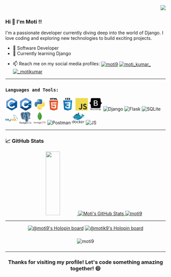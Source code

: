 <p align="right"><img src="https://komarev.com/ghpvc/?username=moti9" /></p>

<h3> Hi 👋 I'm Moti !! </h3>

I'm a passionate developer currently diving deep into the world of Django. I love coding and exploring new technologies to build exciting projects.

- 💼 Software Developer
- 🌱 Currently learning Django
- <p align="left">📫 Reach me on my social media profiles:
    <a href="https://www.linkedin.com/in/moti9/" target="blank"><img align="center" src="https://img.icons8.com/color/48/000000/linkedin.png" alt="moti9" width="30"/></a>
    <a href="https://twitter.com/moti_kumar_" target="blank"><img align="center" src="https://img.icons8.com/fluency/48/000000/twitter.png" alt="moti_kumar_" width="30"/></a>
    <a href="https://www.instagram.com/_motikumar/" target="blank"><img align="center" src="https://img.icons8.com/color/48/000000/instagram-new--v1.png" alt="_motikumar" width="30"/></a>
</p>

<!-- - ⚡ Fun fact: 🤔 -->

---
  
###  `Languages and Tools:`
<p align="left">
<img src="https://raw.githubusercontent.com/devicons/devicon/master/icons/c/c-original.svg" alt="C" width="40" height="40"/>
<img src="https://raw.githubusercontent.com/devicons/devicon/master/icons/cplusplus/cplusplus-original.svg" alt="C++" width="40" height="40"/>
<img src="https://raw.githubusercontent.com/devicons/devicon/master/icons/python/python-original.svg" alt="Python" width="40" height="40"/>
<img src="https://raw.githubusercontent.com/devicons/devicon/master/icons/html5/html5-original-wordmark.svg" alt="HTML" width="40" height="40"/>
<img src="https://raw.githubusercontent.com/devicons/devicon/master/icons/css3/css3-original-wordmark.svg" alt="CSS" width="40" height="40"/> 
<img src="https://raw.githubusercontent.com/devicons/devicon/master/icons/javascript/javascript-original.svg" alt="JS" width="40" height="40"/> 
<img src="https://raw.githubusercontent.com/devicons/devicon/master/icons/bootstrap/bootstrap-plain-wordmark.svg" alt="Bootstrap" width="40" height="40"/>
<img src="https://cdn.worldvectorlogo.com/logos/django.svg" alt="Django" width="40" height="40"/>
<img src="https://www.vectorlogo.zone/logos/pocoo_flask/pocoo_flask-icon.svg" alt="Flask" width="40" height="40"/> 
<img src="https://cdn.worldvectorlogo.com/logos/sqlite.svg" alt="SQLite" width="100" height="40"/>
<img src="https://raw.githubusercontent.com/devicons/devicon/master/icons/mysql/mysql-original-wordmark.svg" alt="mysql" width="40" height="40"/>
<img src="https://raw.githubusercontent.com/devicons/devicon/master/icons/postgresql/postgresql-original-wordmark.svg" alt="Postgresql" width="40" height="40"/>
<img src="https://raw.githubusercontent.com/devicons/devicon/master/icons/mongodb/mongodb-original-wordmark.svg" alt="MongoDB" width="40" height="40"/> 
<img src="https://www.vectorlogo.zone/logos/getpostman/getpostman-icon.svg" alt="Postman" width="40" height="40"/>
<img src="https://raw.githubusercontent.com/devicons/devicon/master/icons/docker/docker-original-wordmark.svg" alt="Docker" width="40" height="40"/>
<img src="https://cdn.worldvectorlogo.com/logos/git.svg" alt="JS" width="150" height="40"/>

</p>

---

###  &#x1f4c8; GitHub Stats
<p align="center">
  <a href="https://github.com/moti9/moti9">
    <img src="https://github-readme-stats.vercel.app/api/top-langs/?username=moti9&hide=java,html,tex&title_color=ffffff&text_color=c9cacc&icon_color=2bbc8a&bg_color=1d1f21&langs_count=3" width="30%" height="200"/>
  </a>
  <a href="https://github.com/moti9/moti9">
    <img src="https://github-readme-stats.vercel.app/api?username=moti9&line_height=27&show_icons=true&count_private=true&theme=dark" alt="Moti's GitHub Stats" width="40%" height="200"/>
  </a>
  <a href="https://github.com/moti9/moti9">
    <img src="https://github-readme-streak-stats.herokuapp.com/?user=moti9&line_height=27&show_icons=true&count_private=true&theme=dark" alt="moti9" width="45%" height="200"/>
  </a>
</p>


---

<p align="center">
<a href="https://holopin.me/moti9" target="blank"><img src="https://holopin.me/moti9" alt="@moti9's Holopin board" width="40%"/></a>
<a href="https://holopin.me/motik9" target="blank"><img src="https://holopin.me/motik9" alt="@motik9's Holopin board" width="40%"/></a>
</p>

<p align="center">
  <img src="https://github-profile-trophy.vercel.app/?username=moti9&row=1" alt="moti9" style="margin: 10px;">
</p>

---

<h3 align="center">Thanks for visiting my profile! Let's code something amazing together! 😄</h3>


<!--
## GitHub Stats
<p align="left">
<a href="https://github.com/moti9/moti9">
  <img align="center" src="https://github-readme-stats.vercel.app/api/top-langs/?username=moti9&hide=java,html,tex&title_color=ffffff&text_color=c9cacc&icon_color=2bbc8a&bg_color=1d1f21&langs_count=3" width="20%" height="200"/>
</a>
<a href="https://github.com/moti9/moti9">
  <img align="center" src="https://github-readme-stats.vercel.app/api?username=moti9&line_height=27&show_icons=true&count_private=true&theme=dark" alt="Moti's GitHub Stats" width="30%" height="200"/>
</a>
<a href="https://github.com/moti9/moti9">
<img align="center" src="https://github-readme-streak-stats.herokuapp.com/?user=moti9&line_height=27&show_icons=true&count_private=true&theme=dark" alt="moti9" width="35%" height="200" />
</a>
</p>
--->


<!-- ### `Connect with me:`
<p align="left">
    <a href="https://www.linkedin.com/in/moti9/" target="blank"><img align="center" src="https://img.icons8.com/color/48/000000/linkedin.png" alt="moti9" width="40"/></a>
    <a href="https://twitter.com/moti_kumar_" target="blank"><img align="center" src="https://img.icons8.com/fluency/48/000000/twitter.png" alt="moti_kumar_" width="40"/></a>
    <a href="https://www.instagram.com/_motikumar/" target="blank"><img align="center" src="https://img.icons8.com/color/48/000000/instagram-new--v1.png" alt="_motikumar" width="40"/></a>
</p> -->

<!--<p align="center"><img src="https://github-readme-stats.vercel.app/api?username=moti9&show_icons=true&theme=radical" alt="moti9 GitHub Statics" /></p> --->

<!--- <p align="center"><img src="http://github-readme-streak-stats.herokuapp.com?user=moti9&theme=radical" alt="moti9 Streak" /></p> --->

<!-- <p align="center"><img  src="https://github-readme-stats.vercel.app/api/top-langs/?username=moti9&show_icons=true&theme=radical" alt="moti9 Top Languages"</p>
--->

<!-- [![@moti9's Holopin board](https://holopin.me/moti9)](https://holopin.io/@moti9) -->

<!-- [![@motik9's Holopin board](https://holopin.me/motik9)](https://holopin.io/@motik9) -->

<!---

moti9/moti9 is a ✨ special ✨ repository because its `README.md` (this file) appears on your GitHub profile.
You can click the Preview link to take a look at your changes.
--->

<!---
Here are some ideas to get you started:

- 🔭 I’m currently working on ...
- 🌱 I’m currently learning ...
- 👯 I’m looking to collaborate on ...
- 🤔 I’m looking for help with ...
- 💬 Ask me about ...
- 📫 How to reach me: ...
- 😄 Pronouns: ...
- ⚡ Fun fact: ...

--->


<!-- <p align="left"> <img src="https://komarev.com/ghpvc/?username=moti9&label=Profile%20views&color=0e75b6&style=flat" alt="moti9" /> </p> -->
